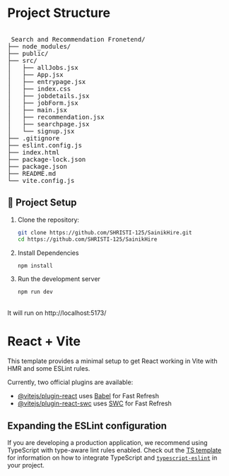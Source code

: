 # Project Structure
<pre>  
 Search and Recommendation Fronetend/
├── node_modules/
├── public/
├── src/
│   ├── allJobs.jsx
│   ├── App.jsx
│   ├── entrypage.jsx
│   ├── index.css
│   ├── jobdetails.jsx
│   ├── jobForm.jsx
│   ├── main.jsx
│   ├── recommendation.jsx
│   ├── searchpage.jsx
│   └── signup.jsx
├── .gitignore
├── eslint.config.js
├── index.html
├── package-lock.json
├── package.json
├── README.md
└── vite.config.js
</pre>

## 🔧 Project Setup

1. Clone the repository:
   ```bash
   git clone https://github.com/SHRISTI-125/SainikHire.git
   cd https://github.com/SHRISTI-125/SainikHire
2. Install Dependencies
   ```bash
   npm install
3. Run the development server
   ```bash
   npm run dev
<br>
It will run on http://localhost:5173/

# React + Vite

This template provides a minimal setup to get React working in Vite with HMR and some ESLint rules.

Currently, two official plugins are available:

- [@vitejs/plugin-react](https://github.com/vitejs/vite-plugin-react/blob/main/packages/plugin-react) uses [Babel](https://babeljs.io/) for Fast Refresh
- [@vitejs/plugin-react-swc](https://github.com/vitejs/vite-plugin-react/blob/main/packages/plugin-react-swc) uses [SWC](https://swc.rs/) for Fast Refresh

## Expanding the ESLint configuration

If you are developing a production application, we recommend using TypeScript with type-aware lint rules enabled. Check out the [TS template](https://github.com/vitejs/vite/tree/main/packages/create-vite/template-react-ts) for information on how to integrate TypeScript and [`typescript-eslint`](https://typescript-eslint.io) in your project.
